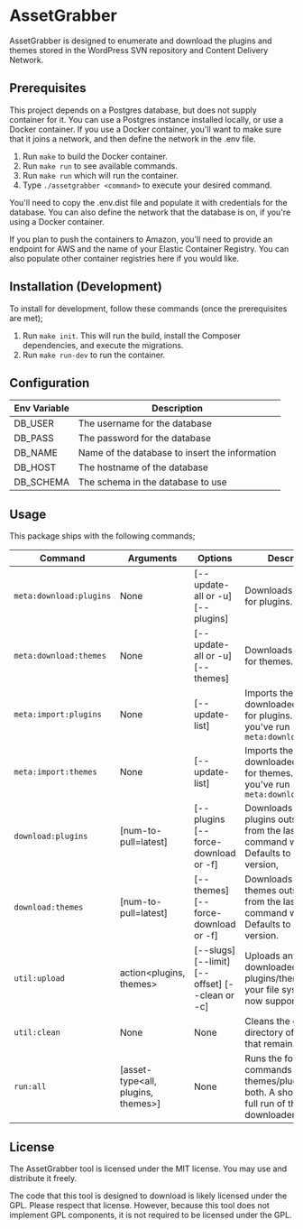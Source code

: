 # AssetGrabber

AssetGrabber is designed to enumerate and download the plugins and themes stored in the WordPress SVN repository and
Content Delivery Network.

## Prerequisites

This project depends on a Postgres database, but does not supply container for it. You can use a Postgres instance
installed locally, or use a Docker container. If you use a Docker container, you'll want to make sure that it
joins a network, and then define the network in the .env file.

1. Run `make` to build the Docker container.
2. Run `make run` to see available commands.
3. Run `make run` which will run the container.
4. Type `./assetgrabber <command>` to execute your desired command.

You'll need to copy the .env.dist file and populate it with credentials for the database. You can also define the
network that the database is on, if you're using a Docker container.

If you plan to push the containers to Amazon, you'll need to provide an endpoint for AWS and the name of your Elastic
Container Registry. You can also populate other container registries here if you would like.

## Installation (Development)

To install for development, follow these commands (once the prerequisites are met);

1. Run `make init`. This will run the build, install the Composer dependencies, and execute the migrations.
2. Run `make run-dev` to run the container.

## Configuration

| Env Variable | Description                                    |
|--------------|------------------------------------------------|
| DB_USER      | The username for the database                  |
| DB_PASS      | The password for the database                  |
| DB_NAME      | Name of the database to insert the information |
| DB_HOST      | The hostname of the database                   |
| DB_SCHEMA    | The schema in the database to use              |

## Usage

This package ships with the following commands;

| Command                 | Arguments                          | Options                                        | Description                                                                                           |
|-------------------------|------------------------------------|------------------------------------------------|-------------------------------------------------------------------------------------------------------|
| `meta:download:plugins` | None                               | [--update-all or -u] [--plugins]               | Downloads metadata for plugins.                                                                       |
| `meta:download:themes`  | None                               | [--update-all or -u] [--themes]                | Downloads metadata for themes.                                                                        |
| `meta:import:plugins`   | None                               | [--update-list]                                | Imports the downloaded metadata for plugins. Assumes you've run `meta:download:plugins`               |
| `meta:import:themes`    | None                               | [--update-list]                                | Imports the downloaded metadata for themes. Assumes you've run `meta:download:themes`                 |
| `download:plugins`      | [num-to-pull=latest]               | [--plugins [--force-download or -f]            | Downloads any plugins outstanding from the last time the command was run. Defaults to latest version, |
| `download:themes`       | [num-to-pull=latest]               | [--themes] [--force-download or  -f]           | Downloads any themes outstanding from the last time the command was run. Defaults to latest version.  |
| `util:upload`           | action<plugins, themes>            | [--slugs] [--limit] [--offset] [--clean or -c] | Uploads any downloaded plugins/themes to your file system (right now supports S3).                    |
| `util:clean`            | None                               | None                                           | Cleans the data directory of any files that remain.                                                   |  
| `run:all`               | [asset-type<all, plugins, themes>] | None                                           | Runs the four commands for themes/plugins or both. A shortcut to a full run of the downloader.        |

## License

The AssetGrabber tool is licensed under the MIT license. You may use and distribute it freely.

The code that this tool is designed to download is likely licensed under the GPL. Please respect that license. However,
because this tool does not implement GPL components, it is not required to be licensed under the GPL.
